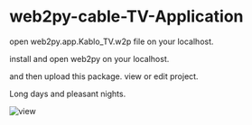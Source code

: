# web2py-cable-TV-Application

open web2py.app.Kablo_TV.w2p file on your localhost.

install and open web2py on your localhost. 

and then upload this package. view or edit project.

Long days and pleasant nights.

![view](https://cloud.githubusercontent.com/assets/10153883/21740791/f3f96640-d4cc-11e6-8645-c879c3a5c2a3.png)
